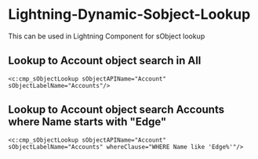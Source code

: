 # Lightning-Dynamic-Sobject-Lookup
This can be used in Lightning Component for sObject lookup 

## Lookup to Account object search in All
```
<c:cmp_sObjectLookup sObjectAPIName="Account" sObjectLabelName="Accounts"/>
```

## Lookup to Account object search Accounts where Name starts with "Edge"
``` 
<c:cmp_sObjectLookup sObjectAPIName="Account" sObjectLabelName="Accounts" whereClause="WHERE Name like 'Edge%'"/>
```
